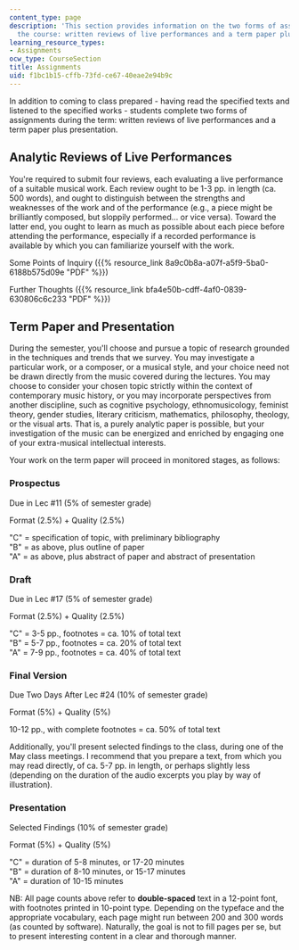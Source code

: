 ```yaml
---
content_type: page
description: 'This section provides information on the two forms of assignment for
  the course: written reviews of live performances and a term paper plus presentation.'
learning_resource_types:
- Assignments
ocw_type: CourseSection
title: Assignments
uid: f1bc1b15-cffb-73fd-ce67-40eae2e94b9c
---
```


In addition to coming to class prepared - having read the specified texts and listened to the specified works - students complete two forms of assignments during the term: written reviews of live performances and a term paper plus presentation.

Analytic Reviews of Live Performances
-------------------------------------

You're required to submit four reviews, each evaluating a live performance of a suitable musical work. Each review ought to be 1-3 pp. in length (ca. 500 words), and ought to distinguish between the strengths and weaknesses of the work and of the performance (e.g., a piece might be brilliantly composed, but sloppily performed... or vice versa). Toward the latter end, you ought to learn as much as possible about each piece before attending the performance, especially if a recorded performance is available by which you can familiarize yourself with the work.

Some Points of Inquiry ({{% resource_link 8a9c0b8a-a07f-a5f9-5ba0-6188b575d09e "PDF" %}})

Further Thoughts ({{% resource_link bfa4e50b-cdff-4af0-0839-630806c6c233 "PDF" %}})

Term Paper and Presentation
---------------------------

During the semester, you'll choose and pursue a topic of research grounded in the techniques and trends that we survey. You may investigate a particular work, or a composer, or a musical style, and your choice need not be drawn directly from the music covered during the lectures. You may choose to consider your chosen topic strictly within the context of contemporary music history, or you may incorporate perspectives from another discipline, such as cognitive psychology, ethnomusicology, feminist theory, gender studies, literary criticism, mathematics, philosophy, theology, or the visual arts. That is, a purely analytic paper is possible, but your investigation of the music can be energized and enriched by engaging one of your extra-musical intellectual interests.

Your work on the term paper will proceed in monitored stages, as follows:

### Prospectus

Due in Lec #11 (5% of semester grade)

Format (2.5%) + Quality (2.5%)

"C" = specification of topic, with preliminary bibliography  
"B" = as above, plus outline of paper  
"A" = as above, plus abstract of paper and abstract of presentation

### Draft

Due in Lec #17 (5% of semester grade)

Format (2.5%) + Quality (2.5%)

"C" = 3-5 pp., footnotes = ca. 10% of total text  
"B" = 5-7 pp., footnotes = ca. 20% of total text  
"A" = 7-9 pp., footnotes = ca. 40% of total text

### Final Version

Due Two Days After Lec #24 (10% of semester grade)

Format (5%) + Quality (5%)

10-12 pp., with complete footnotes = ca. 50% of total text

Additionally, you'll present selected findings to the class, during one of the May class meetings. I recommend that you prepare a text, from which you may read directly, of ca. 5-7 pp. in length, or perhaps slightly less (depending on the duration of the audio excerpts you play by way of illustration).

### Presentation

Selected Findings (10% of semester grade)

Format (5%) + Quality (5%)

"C" = duration of 5-8 minutes, or 17-20 minutes  
"B" = duration of 8-10 minutes, or 15-17 minutes  
"A" = duration of 10-15 minutes

NB: All page counts above refer to **double-spaced** text in a 12-point font, with footnotes printed in 10-point type. Depending on the typeface and the appropriate vocabulary, each page might run between 200 and 300 words (as counted by software). Naturally, the goal is not to fill pages per se, but to present interesting content in a clear and thorough manner.
